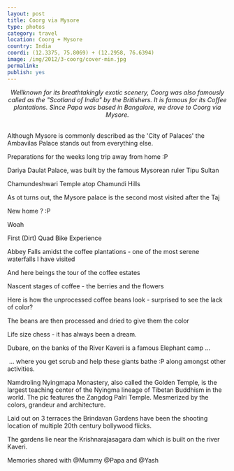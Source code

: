 ```yaml
---
layout: post
title: Coorg via Mysore
type: photos
category: travel
location: Coorg + Mysore
country: India
coordi: (12.3375, 75.8069) + (12.2958, 76.6394)
image: /img/2012/3-coorg/cover-min.jpg 
permalink: 
publish: yes
---
```

<!-- http://compressjpeg.com -->
<!-- http://compressimage.toolur.com/ 1024, 400-->
<center>
<i>
Wellknown for its breathtakingly exotic scenery, Coorg was also famously called as the "Scotland of India" by the Britishers. It is famous for its Coffee plantations. Since Papa was based in Bangalore, we drove to Coorg via Mysore.
</i>
</center>
<br>
<p class="center"><img src="{{site.baseurl}}/img/2012/3-coorg/cover.jpg" alt="">Although Mysore is commonly described as the 'City of Palaces' the Ambavilas Palace stands out from everything else. </p>

<p class="center"><img src="{{site.baseurl}}/img/2012/3-coorg/1.jpg" alt="">Preparations for the weeks long trip away from home :P</p>

<p class="center"><img src="{{site.baseurl}}/img/2012/3-coorg/2.jpg" alt="">Dariya Daulat Palace, was built by the famous Mysorean ruler Tipu Sultan<p>

<p class="center"><img src="{{site.baseurl}}/img/2012/3-coorg/3.jpg" alt="">Chamundeshwari Temple atop Chamundi Hills
</p>

<p class="center"><img src="{{site.baseurl}}/img/2012/3-coorg/4.jpg" alt="">As ot turns out, the Mysore palace is the second most visited after the Taj</p>

<p class="center"><img src="{{site.baseurl}}/img/2012/3-coorg/5.jpg" alt="">New home ? :P</p>

<p class="center"><img src="{{site.baseurl}}/img/2012/3-coorg/6.jpg" alt="">Woah</p>

<p class="center"><img src="{{site.baseurl}}/img/2012/3-coorg/7.jpg" alt="">First (Dirt) Quad Bike Experience</p>

<p class="center"><img src="{{site.baseurl}}/img/2012/3-coorg/8.jpg" alt="">Abbey Falls amidst the coffee plantations - one of the most serene waterfalls I have visited</p>

<p class="center"><img src="{{site.baseurl}}/img/2012/3-coorg/9.jpg" alt="">And here beings the tour of the coffee estates</p>

<p class="center"><img src="{{site.baseurl}}/img/2012/3-coorg/10.jpg" alt="">Nascent stages of coffee - the berries and the flowers</p>

<p class="center"><img src="{{site.baseurl}}/img/2012/3-coorg/11.jpg" alt="">Here is how the unprocessed coffee beans look - surprised to see the lack of color?</p>

<p class="center"><img src="{{site.baseurl}}/img/2012/3-coorg/12.jpg" alt="">The beans are then processed and dried to give them the color</p>

<p class="center"><img src="{{site.baseurl}}/img/2012/3-coorg/13.jpg" alt="">Life size chess - it has always been a dream.</p>

<p class="center"><img src="{{site.baseurl}}/img/2012/3-coorg/14.jpg" alt="">Dubare, on the banks of the River Kaveri is a famous Elephant camp ... </p>

<p class="center"><img src="{{site.baseurl}}/img/2012/3-coorg/15.jpg" alt=""> ... where you get scrub and help these giants bathe :P along amongst other activities.</p>

<p class="center"><img src="{{site.baseurl}}/img/2012/3-coorg/16.jpg" alt="">Namdroling Nyingmapa Monastery, also called the Golden Temple, is the largest teaching center of the Nyingma lineage of Tibetan Buddhism in the world. The pic features the Zangdog Palri Temple. Mesmerized by the colors, grandeur and architecture.</p>

<p class="center"><img src="{{site.baseurl}}/img/2012/3-coorg/17.jpg" alt="">Laid out on 3 terraces the Brindavan Gardens have been the shooting location of multiple 20th century bollywood flicks.</p>

<p class="center"><img src="{{site.baseurl}}/img/2012/3-coorg/18.jpg" alt="">The gardens lie near  the Krishnarajasagara dam which is built on the river Kaveri.</p>

<p class="center"><img src="{{site.baseurl}}/img/2012/3-coorg/19.jpg" alt="">Memories shared with @Mummy @Papa and @Yash</p>
